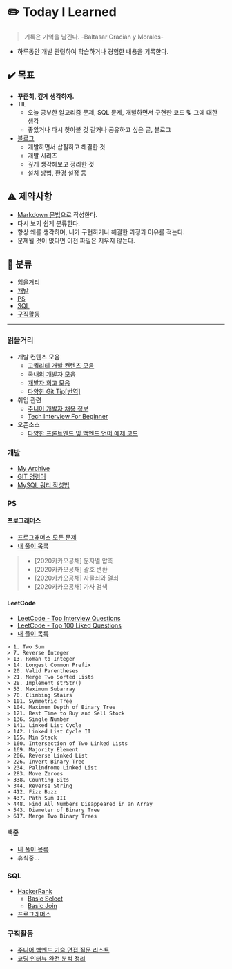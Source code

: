 # :pencil2: Today I Learned
> 기록은 기억을 남긴다. -Baltasar Gracián y Morales-

- 하루동안 개발 관련하여 학습하거나 경험한 내용을 기록한다.


## :heavy_check_mark: 목표
- **꾸준히, 깊게 생각하자.**
- TIL
    - 오늘 공부한 알고리즘 문제, SQL 문제, 개발하면서 구현한 코드 및 그에 대한 생각
    - 좋았거나 다시 찾아볼 것 같거나 공유하고 싶은 글, 블로그
- [블로그](https://velog.io/@codemcd)
    - 개발하면서 삽질하고 해결한 것
    - 개발 시리즈
    - 깊게 생각해보고 정리한 것
    - 설치 방법, 환경 설정 등


## :warning: 제약사항
- [Markdown 문법](https://github.com/CODEMCD/TIL/blob/master/TIP/Markdown.md)으로 작성한다.
- 다시 보기 쉽게 분류한다.
- 항상 왜를 생각하며, 내가 구현하거나 해결한 과정과 이유를 적는다.
- 문제될 것이 없다면 이전 파일은 지우지 않는다.


## :book: 분류
- [읽을거리](#읽을거리)
- [개발](#개발)
- [PS](#PS)
- [SQL](#SQL)
- [구직활동](#구직활동)

---

### 읽을거리
- 개발 컨텐츠 모음
    - [고퀄리티 개발 컨텐츠 모음](https://github.com/Integerous/goQuality-dev-contents)
    - [국내외 개발자 모음](https://github.com/sarojaba/awesome-devblog)
    - [개발자 회고 모음](https://github.com/oaksong/developers-retrospective)
    - [다양한 Git Tip[번역]](https://github.com/mingrammer/git-tips)
- 취업 관련
    - [주니어 개발자 채용 정보](https://github.com/jojoldu/junior-recruit-scheduler)
    - [Tech Interview For Beginner](https://github.com/JaeYeopHan/Interview_Question_for_Beginner)
- 오픈소스
    - [다양한 프론트엔드 및 백엔드 언어 예제 코드](https://github.com/gothinkster/realworld)


### 개발
- [My Archive](https://github.com/CODEMCD/TIL/blob/master/TIP/Archive.md)
- [GIT 명령어](https://github.com/CODEMCD/TIL/blob/master/GIT/GIT%20%EB%AA%85%EB%A0%B9%EC%96%B4.md)
- [MySQL 쿼리 작성법](https://github.com/CODEMCD/TIL/blob/master/%EB%8F%84%EC%84%9C/Real%20MySQL/Ch07%20%EC%BF%BC%EB%A6%AC%20%EC%9E%91%EC%84%B1.md)


### PS
#### 프로그래머스
- [프로그래머스 모든 문제](https://programmers.co.kr/learn/challenges)
- [내 풀이 목록](https://github.com/CODEMCD/TIL/tree/master/Programmers/PS)
> - [2020카카오공채] 문자열 압축
> - [2020카카오공채] 괄호 변환
> - [2020카카오공채] 자물쇠와 열쇠
> - [2020카카오공채] 가사 검색

#### LeetCode
- [LeetCode - Top Interview Questions](https://leetcode.com/problemset/top-interview-questions/)
- [LeetCode - Top 100 Liked Questions](https://leetcode.com/problemset/top-100-liked-questions/)
- [내 풀이 목록](https://github.com/CODEMCD/TIL/tree/master/LeetCode)

```
> 1. Two Sum
> 7. Reverse Integer
> 13. Roman to Integer
> 14. Longest Common Prefix
> 20. Valid Parentheses
> 21. Merge Two Sorted Lists
> 28. Implement strStr()
> 53. Maximum Subarray
> 70. Climbing Stairs
> 101. Symmetric Tree
> 104. Maximum Depth of Binary Tree
> 121. Best Time to Buy and Sell Stock
> 136. Single Number
> 141. Linked List Cycle
> 142. Linked List Cycle II
> 155. Min Stack
> 160. Intersection of Two Linked Lists
> 169. Majority Element
> 206. Reverse Linked List
> 226. Invert Binary Tree
> 234. Palindrome Linked List
> 283. Move Zeroes
> 338. Counting Bits
> 344. Reverse String
> 412. Fizz Buzz
> 437. Path Sum III
> 448. Find All Numbers Disappeared in an Array
> 543. Diameter of Binary Tree
> 617. Merge Two Binary Trees
```

#### 백준
- [내 풀이 목록](https://www.acmicpc.net/user/CODEMCD)
- 휴식중...

### SQL
- [HackerRank](https://www.hackerrank.com/domains/sql)
    - [Basic Select](https://github.com/CODEMCD/TIL/blob/master/HackerRank/SQL/Basic%20Select.md)
    - [Basic Join](https://github.com/CODEMCD/TIL/blob/master/HackerRank/SQL/Basic%20Join.md)
- [프로그래머스](https://github.com/CODEMCD/TIL/blob/master/Programmers/SQL/README.md)


### 구직활동
- [주니어 백엔드 기술 면접 질문 리스트](https://github.com/CODEMCD/TIL/blob/master/Recruit/Junior-Backend-Interview-Question-List.md)
- [코딩 인터뷰 완전 분석 정리](https://github.com/CODEMCD/TIL/blob/master/Recruit/%EC%BD%94%EB%94%A9%20%EC%9D%B8%ED%84%B0%EB%B7%B0%20%EC%99%84%EC%A0%84%EB%B6%84%EC%84%9D.md)
